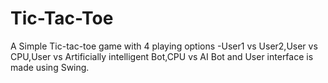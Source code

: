 # Tic-Tac-Toe
A Simple Tic-tac-toe game with 4 playing options -User1 vs User2,User vs CPU,User vs Artificially intelligent Bot,CPU vs AI Bot and User interface is made using Swing.
